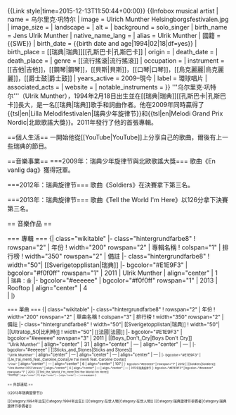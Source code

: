 {{Link style|time=2015-12-13T11:50:44+00:00}}
{{Infobox musical artist
| name                = 乌尔里克·巩特尔
| image               = Ulrich Munther Helsingborgsfestivalen.jpg
| image_size          = 
| landscape           = <!-- yes, if wide image, otherwise leave blank -->
| alt                 = 
| background          = solo_singer
| birth_name          = Jens Ulrik Munther 
| native_name_lang    = 
| alias               = Ulrik Munther
| 國籍                = {{SWE}}
| birth_date          = {{birth date and age|1994|02|18|df=yes}} 
| birth_place         = [[瑞典|瑞典]][[孔斯巴卡|孔斯巴卡]]
| origin              = 
| death_date          = 
| death_place         = 
| genre               = [[流行搖滾|流行搖滾]]
| occupation          = 
| instrument          = [[吉他|吉他]]，[[鋼琴|鋼琴]]，[[貝斯|貝斯]]，[[口琴|口琴]]，[[烏克麗麗|烏克麗麗]]，[[爵士鼓|爵士鼓]]
| years_active        = 2009–現今
| label               = 環球唱片
| associated_acts     = 
| website             = 
| notable_instruments = 
}}
'''乌尔里克·巩特尔'''（Ulrik Munther），1994年2月18日出生並在[[瑞典|瑞典]][[孔斯巴卡|孔斯巴卡]]長大，是一名[[瑞典|瑞典]]歌手和詞曲作者。他在2009年同時贏得了{{tsl|en|Lilla Melodifestivalen|瑞典少年旋律节}}和{{tsl|en|Melodi Grand Prix Nordic|北歐歌謠大獎}}。2011年發行了他的首張專輯。

==個人生活==
一開始他從[[YouTube|YouTube]]上分享自己的歌曲，爾後有上一些瑞典的節目。

==音樂事業==
===2009年：瑞典少年旋律节與北歐歌謠大獎===
歌曲《En vanlig dag》獲得冠軍。

===2012年：瑞典旋律节===
歌曲《Soldiers》在決賽拿下第三名。

===2013年：瑞典旋律节===
歌曲《Tell the World I'm Here》以126分拿下決賽第三名。

== 音樂作品 ==

=== 專輯 ===
{| class="wikitable"
|- class="hintergrundfarbe8"
! rowspan="2" | 年份
! width="200" rowspan="2" | 專輯名稱
! colspan="1" | 排行榜
! width="350" rowspan="2" | 備註
|- class="hintergrundfarbe8"
! width="50"| [[Sverigetopplistan|瑞典]]
|- bgcolor="#E1E9F3"
| bgcolor="#f0f0ff" rowspan="1" | 2011
| Ulrik Munther
| align="center" <!--CH-->| 1 <br />
| <small>瑞典：金</small>
|- bgcolor="#eeeeee"
| bgcolor="#f0f0ff" rowspan="1" | 2013
| Rooftop
| align="center" <!--CH-->| 4 <br />
| <small>
|}<!--Bitte nur veröffentlichte Singles eintragen.-->

=== 單曲 ===
{| class="wikitable"
|- class="hintergrundfarbe8"
! rowspan="2" | 年份
! width="200" rowspan="2" | 單曲名稱
! colspan="3" | 排行榜
! width="350" rowspan="2" | 備註
|- class="hintergrundfarbe8"
! width="50"| [[Sverigetopplistan|瑞典]]
! width="50"| [[Ultratop_50|比利時]]
! width="50"| [[法國|法國]]
|- bgcolor="#E1E9F3"
| bgcolor="#eeeeee" rowspan="3" | 2011
| [[Boys_Don't_Cry|Boys Don't Cry]] <br /><small>''Ulrik Munther''</small>
| align="center" <!--DE-->| 31
| align="center" <!--AT-->| —
| align="center" <!--CH-->| —
| <small>
|- bgcolor="#eeeeee" 
| [[Sticks_and_Stones|Sticks and Stones]] <br /><small>''Ulrik Munther''</small>
| align="center" <!--DE-->| —
| align="center" <!--AT-->| —
| align="center" <!--CH-->| —
| <small>
|- bgcolor="#E1E9F3" 
| [[Je_t'ai_menti_feat._Caroline_Costa|Je t'ai menti feat. Caroline Costa]] <br /><small>''J'irai''</small>
| align="center" <!--DE-->| —
| align="center" <!--AT-->| 6
| align="center" <!--CH-->| 107
| <small>
|- bgcolor="#eeeeee" 
| rowspan="1" | 2012
| [[Soldiers|Soldiers]] <br /><small>''Ulrik Munther (2012 Version)''</small>
| align="center" <!--DE-->| 6
| align="center" <!--AT-->| —
| align="center" <!--CH-->| —
| <small>2012年瑞典旋律节</small>
|- bgcolor="#E1E9F3" 
| bgcolor="#eeeeee" rowspan="1" | 2013
| [[Tell_the_World_I'm_Here|Tell the World I'm Here]] <br /><small>''Rooftop''<small>
| align="center" <!--DE-->| 11
| align="center" <!--AT-->| —
| align="center" <!--CH-->| —
| <small>2013年瑞典旋律节</small>
|}<!--Bitte nur veröffentlichte Singles eintragen.-->

== 外部連結 ==

{{2013年瑞典旋律节}}

[[Category:1994年出生|Category:1994年出生]]
[[Category:在世人物|Category:在世人物]]
[[Category:瑞典旋律节参赛者|Category:瑞典旋律节参赛者]]